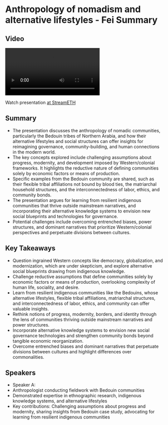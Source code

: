 # Anthropology of nomadism and alternative lifestyles - Fei Summary

## Video
<video controls>
<source src="https://vod-cdn.lp-playback.studio/raw/jxf4iblf6wlsyor6526t4tcmtmqa/catalyst-vod-com/hls/0d78naati4zm54nc/index.m3u8" type="application/x-mpegURL">
  Your browser does not support the video tag.
</video>

Watch presentation [at StreamETH](https://streameth.org/edge_city/watch?session=6712262050c4a854800fb319)

## Summary
- The presentation discusses the anthropology of nomadic communities, particularly the Bedouin tribes of Northern Arabia, and how their alternative lifestyles and social structures can offer insights for reimagining governance, community-building, and human connections in the modern world.
- The key concepts explored include challenging assumptions about progress, modernity, and development imposed by Western/colonial frameworks. It highlights the reductive nature of defining communities solely by economic factors or means of production.
- Specific examples from the Bedouin community are shared, such as their flexible tribal affiliations not bound by blood ties, the matriarchal household structures, and the interconnectedness of labor, ethics, and community bonds.
- The presentation argues for learning from resilient indigenous communities that thrive outside mainstream narratives, and incorporating their alternative knowledge systems to envision new social blueprints and technologies for governance.
- Potential challenges include overcoming entrenched biases, power structures, and dominant narratives that prioritize Western/colonial perspectives and perpetuate divisions between cultures.

## Key Takeaways
- Question ingrained Western concepts like democracy, globalization, and modernization, which are under skepticism, and explore alternative social blueprints drawing from indigenous knowledge.
- Challenge reductive assumptions that define communities solely by economic factors or means of production, overlooking complexity of human life, sociality, and desire.
- Learn from resilient indigenous communities like the Bedouins, whose alternative lifestyles, flexible tribal affiliations, matriarchal structures, and interconnectedness of labor, ethics, and community can offer valuable insights.
- Rethink notions of progress, modernity, borders, and identity through the lens of communities thriving outside mainstream narratives and power structures.
- Incorporate alternative knowledge systems to envision new social governance technologies and strengthen community bonds beyond tangible economic reorganization.
- Overcome entrenched biases and dominant narratives that perpetuate divisions between cultures and highlight differences over commonalities.

## Speakers
- Speaker A:
- Anthropologist conducting fieldwork with Bedouin communities
- Demonstrated expertise in ethnographic research, indigenous knowledge systems, and alternative lifestyles
- Key contributions: Challenging assumptions about progress and modernity, sharing insights from Bedouin case study, advocating for learning from resilient indigenous communities

